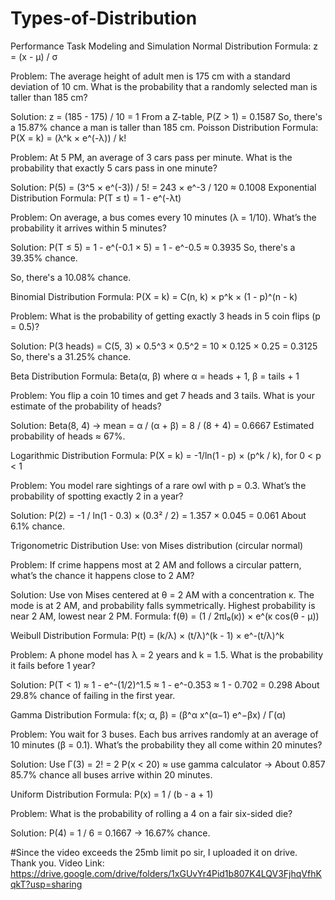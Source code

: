 # Types-of-Distribution

Performance Task
Modeling and Simulation
Normal Distribution
Formula:
  z = (x - μ) / σ

Problem:
  The average height of adult men is 175 cm with a standard deviation of 10 cm. What is the probability that a randomly selected man is taller than 185 cm?

Solution:
  z = (185 - 175) / 10 = 1
  From a Z-table, P(Z > 1) = 0.1587
  So, there's a 15.87% chance a man is taller than 185 cm.
Poisson Distribution
Formula:
  P(X = k) = (λ^k × e^(-λ)) / k!

Problem:
  At 5 PM, an average of 3 cars pass per minute. What is the probability that exactly 5 cars pass in one minute?

Solution:
  P(5) = (3^5 × e^(-3)) / 5! = 243 × e^-3 / 120 ≈ 0.1008
Exponential Distribution
Formula:
  P(T ≤ t) = 1 - e^(-λt)

Problem:
  On average, a bus comes every 10 minutes (λ = 1/10). What’s the probability it arrives within 5 minutes?

Solution:
  P(T ≤ 5) = 1 - e^(-0.1 × 5) = 1 - e^-0.5 ≈ 0.3935
  So, there's a 39.35% chance.

  So, there's a 10.08% chance.

Binomial Distribution
Formula:
  P(X = k) = C(n, k) × p^k × (1 - p)^(n - k)

Problem:
  What is the probability of getting exactly 3 heads in 5 coin flips (p = 0.5)?

Solution:
  P(3 heads) = C(5, 3) × 0.5^3 × 0.5^2 = 10 × 0.125 × 0.25 = 0.3125
  So, there's a 31.25% chance.

Beta Distribution
Formula:
  Beta(α, β) where α = heads + 1, β = tails + 1

Problem:
  You flip a coin 10 times and get 7 heads and 3 tails. What is your estimate of the probability of heads?

Solution:
  Beta(8, 4) → mean = α / (α + β) = 8 / (8 + 4) = 0.6667
  Estimated probability of heads ≈ 67%.

Logarithmic Distribution
Formula:
  P(X = k) = -1/ln(1 - p) × (p^k / k), for 0 < p < 1

Problem:
  You model rare sightings of a rare owl with p = 0.3. What’s the probability of spotting exactly 2 in a year?

Solution:
  P(2) = -1 / ln(1 - 0.3) × (0.3² / 2) = 1.357 × 0.045 = 0.061
  About 6.1% chance.




Trigonometric Distribution 
Use: von Mises distribution (circular normal)

Problem:
  If crime happens most at 2 AM and follows a circular pattern, what’s the chance it happens close to 2 AM?

Solution:
  Use von Mises centered at θ = 2 AM with a concentration κ. The mode is at 2 AM, and probability falls symmetrically.
  Highest probability is near 2 AM, lowest near 2 PM.
  Formula: f(θ) = (1 / 2πI₀(κ)) × e^(κ cos(θ - μ))

Weibull Distribution
Formula:
  P(t) = (k/λ) × (t/λ)^(k - 1) × e^-(t/λ)^k

Problem:
  A phone model has λ = 2 years and k = 1.5. What is the probability it fails before 1 year?

Solution:
  P(T < 1) ≈ 1 - e^-(1/2)^1.5 ≈ 1 - e^-0.353 ≈ 1 - 0.702 = 0.298
  About 29.8% chance of failing in the first year.

Gamma Distribution
Formula:
  f(x; α, β) = (β^α x^(α−1) e^−βx) / Γ(α)

Problem:
  You wait for 3 buses. Each bus arrives randomly at an average of 10 minutes (β = 0.1). What’s the probability they all come within 20 minutes?

Solution:
  Use Γ(3) = 2! = 2
  P(x < 20) ≈ use gamma calculator → About 0.857
  85.7% chance all buses arrive within 20 minutes.


Uniform Distribution
Formula:
  P(x) = 1 / (b - a + 1)

Problem:
  What is the probability of rolling a 4 on a fair six-sided die?

Solution:
  P(4) = 1 / 6 = 0.1667 → 16.67% chance.


#Since the video exceeds the 25mb limit po sir, I uploaded it on drive. Thank you.
Video Link: [https://drive.google.com/drive/folders/1xGUvYr4Pid1b807K4LQV3FjhqVfhKqkT?usp=sharing ](https://drive.google.com/drive/folders/1xGUvYr4Pid1b807K4LQV3FjhqVfhKqkT?usp=sharing)

